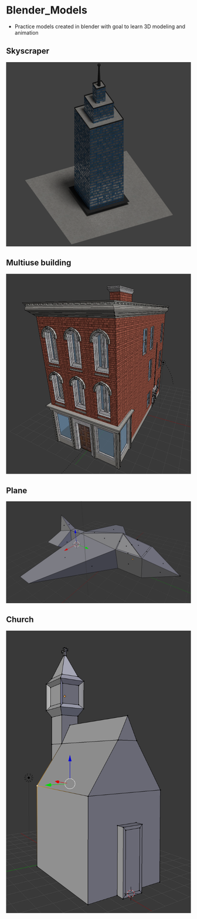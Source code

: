 # Blender_Models
- Practice models created in blender with goal to learn 3D modeling and animation

## Skyscraper
![Alt text](Images/Skyscraper.png?raw=true "Skyscraper")

## Multiuse building
![Alt text](Images/Multiuse.png?raw=true "Multiuse Building")

## Plane
![Alt text](Images/Plane.png?raw=true "Plane")

## Church
![Alt text](Images/Church.png?raw=true "Chruch")

